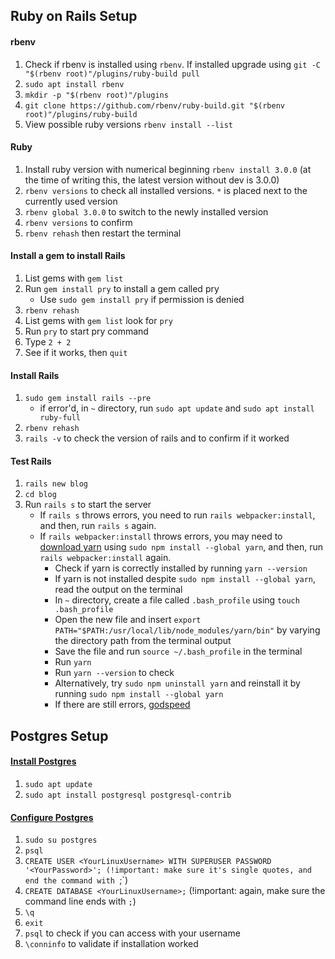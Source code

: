 ## Ruby on Rails Setup

#### rbenv
1. Check if rbenv is installed using `rbenv`. If installed upgrade using `git -C "$(rbenv root)"/plugins/ruby-build pull`
1. `sudo apt install rbenv`
1. `mkdir -p "$(rbenv root)"/plugins`
1. `git clone https://github.com/rbenv/ruby-build.git "$(rbenv root)"/plugins/ruby-build`
1. View possible ruby versions `rbenv install --list`

#### Ruby
1. Install ruby version with numerical beginning `rbenv install 3.0.0` (at the time of writing this, the latest version without dev is 3.0.0)
1. `rbenv versions` to check all installed versions. `*` is placed next to the currently used version
1. `rbenv global 3.0.0` to switch to the newly installed version
1. `rbenv versions` to confirm
1. `rbenv rehash` then restart the terminal

#### Install a gem to install Rails
1. List gems with `gem list`
1. Run `gem install pry` to install a gem called pry
   - Use `sudo gem install pry` if permission is denied
1. `rbenv rehash`
1. List gems with `gem list` look for `pry`
1. Run `pry` to start pry command
1. Type `2 + 2`
1. See if it works, then `quit`

#### Install Rails
1. `sudo gem install rails --pre`
   - if error'd, in `~` directory, run `sudo apt update` and `sudo apt install ruby-full`
1. `rbenv rehash`
1. `rails -v` to check the version of rails and to confirm if it worked

#### Test Rails
1. `rails new blog`
1. `cd blog`
1. Run `rails s` to start the server
   - If `rails s` throws errors, you need to run `rails webpacker:install`, and then, run `rails s` again.
   - If `rails webpacker:install` throws errors, you may need to [download yarn](https://classic.yarnpkg.com/en/docs/install/#linux-stable) using `sudo npm install --global yarn`, and then, run `rails webpacker:install` again.
      - Check if yarn is correctly installed by running `yarn --version`
      - If yarn is not installed despite `sudo npm install --global yarn`, read the output on the terminal
      - In `~` directory, create a file called `.bash_profile` using `touch .bash_profile`
      - Open the new file and insert `export PATH="$PATH:/usr/local/lib/node_modules/yarn/bin"` by varying the directory path from the terminal output
      - Save the file and run `source ~/.bash_profile` in the terminal
      - Run `yarn`
      - Run `yarn --version` to check
      - Alternatively, try `sudo npm uninstall yarn` and reinstall it by running `sudo npm install --global yarn`
      - If there are still errors, [godspeed](https://stackoverflow.com/questions/40317578/yarn-global-command-not-working)

## Postgres Setup

#### [Install Postgres](https://www.digitalocean.com/community/tutorials/how-to-install-postgresql-on-ubuntu-20-04-quickstart)

1. `sudo apt update`
1. `sudo apt install postgresql postgresql-contrib`

#### [Configure Postgres](https://tuts.alexmercedcoder.com/2021/2/linuxpostgres/)

1. `sudo su postgres`
1. `psql`
1. `CREATE USER <YourLinuxUsername> WITH SUPERUSER PASSWORD '<YourPassword>'; (!important: make sure it's single quotes, and end the command with `;`)
1. `CREATE DATABASE <YourLinuxUsername>;` (!important: again, make sure the command line ends with `;`)
1. `\q`
1. `exit`
1. `psql` to check if you can access with your username
1. `\conninfo` to validate if installation worked